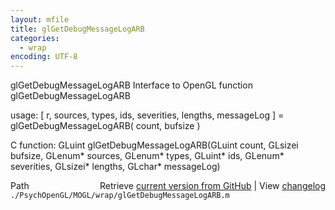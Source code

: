 ```yaml
---
layout: mfile
title: glGetDebugMessageLogARB
categories:
  - wrap
encoding: UTF-8
---
```


glGetDebugMessageLogARB  Interface to OpenGL function glGetDebugMessageLogARB

usage:  [ r, sources, types, ids, severities, lengths, messageLog ] = glGetDebugMessageLogARB( count, bufsize )

C function:  GLuint glGetDebugMessageLogARB(GLuint count, GLsizei bufsize, GLenum\* sources, GLenum\* types, GLuint\* ids, GLenum\* severities, GLsizei\* lengths, GLchar\* messageLog)


<div class="code_header" style="text-align:right;">
  <span style="float:left;">Path&nbsp;&nbsp;</span> <span class="counter">Retrieve <a href=
  "https://raw.github.com/Psychtoolbox-3/Psychtoolbox-3/beta/./PsychOpenGL/MOGL/wrap/glGetDebugMessageLogARB.m">current version from GitHub</a> | View <a href=
  "https://github.com/Psychtoolbox-3/Psychtoolbox-3/commits/beta/./PsychOpenGL/MOGL/wrap/glGetDebugMessageLogARB.m">changelog</a></span>
</div>
<div class="code">
  <code>./PsychOpenGL/MOGL/wrap/glGetDebugMessageLogARB.m</code>
</div>
